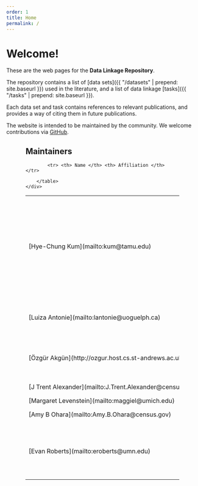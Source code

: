 ```yaml
---
order: 1
title: Home
permalink: /
---
```


<div class="jumbotron" markdown="1">

# Welcome!

These are the web pages for the **Data Linkage Repository**.

The repository contains
a list of [data sets]({{ "/datasets" | prepend: site.baseurl }}) used in the literature,
and a list of data linkage [tasks]({{ "/tasks" | prepend: site.baseurl }}).

Each data set and task contains references to relevant publications,
and provides a way of citing them in future publications.

The website is intended to be maintained by the community.
We welcome contributions via [GitHub](http://www.github.com/dlrep/dlrep).

</div>



<div class="panel panel-default" style="width: 80%; margin: 0 auto;">
    <div class="panel-heading">
        <h2 class="panel-title">
            Maintainers
        </h2>
    </div>
    <div class="panel-body">
        <table class="table">

            <tr> <th> Name </th> <th> Affiliation </th> </tr>

<tr> <td nowrap markdown="1">
[Hye-Chung Kum](mailto:kum@tamu.edu)
</td> <td markdown="1">
Texas A&M University, Dept. of Health Policy and Management, Dept. of Computer Science and Engineering, Dept. of Industrial and Systems Engineering
</td> </tr>

<tr> <td nowrap markdown="1">
[Luiza Antonie](mailto:lantonie@uoguelph.ca)
</td> <td markdown="1">
School of Computer Science, University of Guelph, Canada
</td> </tr>

<tr> <td nowrap markdown="1">
[Özgür Akgün](http://ozgur.host.cs.st-andrews.ac.uk)
</td> <td markdown="1">
School of Computer Science, University of St Andrews
</td> </tr>

<tr> <td nowrap markdown="1">
[J Trent Alexander](mailto:J.Trent.Alexander@census.gov)
</td> <td markdown="1">
CENSUS/CARRA FED
</td> </tr>

<tr> <td nowrap markdown="1">
[Margaret Levenstein](mailto:maggiel@umich.edu)
</td> <td markdown="1">
ICPSR
</td> </tr>

<tr> <td nowrap markdown="1">
[Amy B Ohara](mailto:Amy.B.Ohara@census.gov)
</td> <td markdown="1">
CENSUS/CARRA FED
</td> </tr>

<tr> <td nowrap markdown="1">
[Evan Roberts](mailto:eroberts@umn.edu)
</td> <td markdown="1">
Minnesota Population Center and Department of Sociology, University of Minnesota
</td> </tr>

        </table>
    </div>
</div>

